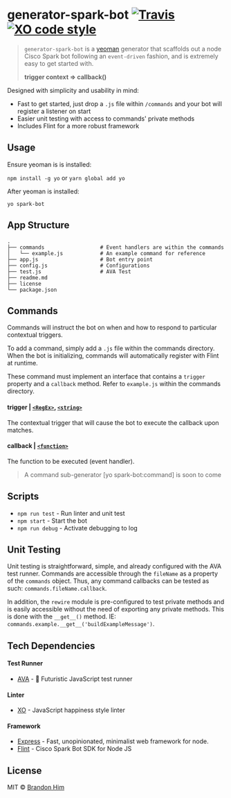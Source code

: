 # generator-spark-bot [![Travis](https://img.shields.io/travis/brh55/generator-spark-bot.svg?style=flat-square)](https://travis-ci.org/brh55/generator-spark-bot) [![XO code style](https://img.shields.io/badge/code_style-XO-5ed9c7.svg?style=flat-square)](https://github.com/sindresorhus/xo)

> `generator-spark-bot` is a [yeoman](http://yeoman.io/) generator that scaffolds out a node Cisco Spark bot following an `event-driven` fashion, and is extremely easy to get started with.
>
> **trigger context => callback()**

Designed with simplicity and usability in mind:
- Fast to get started, just drop a `.js` file within `/commands` and your bot will register a listener on start
- Easier unit testing with access to commands' private methods
- Includes Flint for a more robust framework

## Usage
Ensure yeoman is is installed:

`npm install -g yo` or `yarn global add yo`

After yeoman is installed:

`yo spark-bot`


## App Structure
```
.
├── commands                  # Event handlers are within the commands
│   └── example.js            # An example command for reference
├── app.js                    # Bot entry point
├── config.js                 # Configurations
├── test.js                   # AVA Test
├── readme.md
├── license
└── package.json
```

## Commands
Commands will instruct the bot on when and how to respond to particular contextual triggers.

To add a command, simply add a `.js` file within the commands directory. When the bot is initializing, commands will automatically register with Flint at runtime.

These command must implement an interface that contains a `trigger` property and a `callback` method. Refer to `example.js` within the commands directory.

#### trigger | [`<RegEx>`](https://developer.mozilla.org/en-US/docs/Web/JavaScript/Guide/Regular_Expressions), [`<string>`](https://developer.mozilla.org/en-US/docs/Web/JavaScript/Data_structures#String_type)

The contextual trigger that will cause the bot to execute the callback upon matches.

#### callback | [`<function>`](https://developer.mozilla.org/en-US/docs/Web/JavaScript/Reference/Functions)

The function to be executed (event handler).

> A command sub-generator [yo spark-bot:command] is soon to come

## Scripts

- `npm run test` - Run linter and unit test
- `npm start` - Start the bot
- `npm run debug` - Activate debugging to log

## Unit Testing
Unit testing is straightforward, simple, and already configured with the AVA test runner. Commands are accessible through the `fileName` as a property of the `commands` object. Thus, any command callbacks can be tested as such: `commands.fileName.callback`.

In addition, the `rewire` module is pre-configured to test private methods and is easily accessible without the need of exporting any private methods. This is done with the `__get__()` method. IE: `commands.example.__get__('buildExampleMessage')`.

## Tech Dependencies
#### Test Runner
- [AVA](https://github.com/avajs/ava) - 🚀 Futuristic JavaScript test runner

#### Linter
- [XO](https://github.com/sindresorhus/xo) - JavaScript happiness style linter

#### Framework
- [Express](https://github.com/expressjs/express) - Fast, unopinionated, minimalist web framework for node.
- [Flint](https://github.com/flint-bot/flint) - Cisco Spark Bot SDK for Node JS

## License
MIT © [Brandon Him](https://github.com/brh55/generator-spark-bot)

